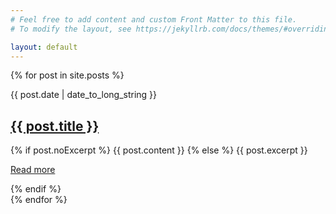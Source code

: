 ```yaml
---
# Feel free to add content and custom Front Matter to this file.
# To modify the layout, see https://jekyllrb.com/docs/themes/#overriding-theme-defaults

layout: default
---
```


{% for post in site.posts %}<div class="post">
  <p class="day-date">{{ post.date | date_to_long_string }}</p>
  <h2 class="post-title"><a href="{{ site.url }}{{ post.url }}">{{ post.title }}</a></h2>
  <div class="post-content" lang="fr">
    {% if post.noExcerpt %}
      {{ post.content }}
    {% else %}
      {{ post.excerpt }}
      <p><a href="{{ site.url }}{{ post.url }}" title="Read {{ post.url }}">Read more</a></p>
    {% endif %}
  </div>
</div>{% endfor %}
